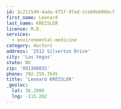 ```yaml
---
id: 1c211549-4ada-4757-97ad-2ceb0eb06bcf
first_name: Leonard
last_name: KREISLER
license: M.D.
services:
  - environmental-medicine
category: doctors
address: '2512 Silverton Drive'
city: 'Las Vegas'
state: NV
zip: '891348832'
phone: 702-255-3545
title: 'Leonard KREISLER'
_geoloc:
  lat: 36.2089
  lng: -115.282
---
```

